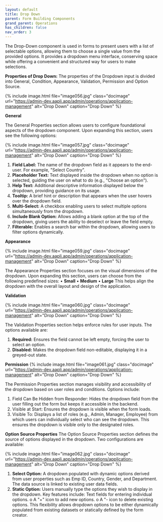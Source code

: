 ```yaml
---
layout: default
title: Drop Down 
parent: Form Building Components
grand_parent: Operations
has_children: false
nav_order: 3
---
```


The Drop-Down component is used in forms to present users with a list of selectable options, allowing them to choose a single value from the provided options. It provides a dropdown menu interface, conserving space while offering a convenient and structured way for users to make selections.

**Properties of Drop Down:**
The properties of the Dropdown input is divided into General, Condition, Appearance, Validation, Permission and Option Source. 

{% include image.html file="image056.jpg" class="docimage" url="https://admin-dev.aapli.app/admin/operations/application-management" alt="Drop Down" caption="Drop Down" %}


**General**

The General Properties section allows users to configure foundational aspects of the dropdown component. Upon expanding this section, users see  the following options:

{% include image.html file="image057.jpg" class="docimage" url="https://admin-dev.aapli.app/admin/operations/application-management" alt="Drop Down" caption="Drop Down" %}

1.	**Field Label:**
The name of the dropdown field as it appears to the end-user. For example, "Select Country".
2.	**Placeholder Text:**
Text displayed inside the dropdown when no option is selected, guiding the user on what to do (e.g., "Choose an option").
3.	**Help Text:**
Additional descriptive information displayed below the dropdown, providing guidance on its usage.
4.	**Tooltip:**
A brief hint or description that appears when the user hovers over the dropdown field.
5.	**Multi-Select:**
A checkbox enabling users to select multiple options simultaneously from the dropdown.
6.	**Include Blank Option:**
Allows adding a blank option at the top of the dropdown, giving users the ability to deselect or leave the field empty.
7.	**Filterable:**
Enables a search bar within the dropdown, allowing users to filter options dynamically.


**Appearance**

{% include image.html file="image059.jpg" class="docimage" url="https://admin-dev.aapli.app/admin/operations/application-management" alt="Drop Down" caption="Drop Down" %}

The Appearance Properties section focuses on the visual dimensions of the dropdown. Upon expanding this section, users can choose from the following predefined sizes:
•	**Small**
•	**Medium**
•	**Large**
This helps align the dropdown with the overall layout and design of the application.


**Validation**

{% include image.html file="image060.jpg" class="docimage" url="https://admin-dev.aapli.app/admin/operations/application-management" alt="Drop Down" caption="Drop Down" %}

The Validation Properties section helps enforce rules for user inputs. The options available are:
1.	**Required:**
Ensures the field cannot be left empty, forcing the user to select an option.
2.	**Disabled:**
Makes the dropdown field non-editable, displaying it in a greyed-out state.


**Permission** 
{% include image.html file="image061.jpg" class="docimage" url="https://admin-dev.aapli.app/admin/operations/application-management" alt="Drop Down" caption="Drop Down" %}

The Permission Properties section manages visibility and accessibility of the dropdown based on user roles and conditions. Options include:
1.	Field Can Be Hidden from Responder:
Hides the dropdown field from the user filling out the form but keeps it accessible in the backend.
2.	Visible at Start:
Ensures the dropdown is visible when the form loads.
3.	Visible To:
Displays a list of roles (e.g., Admin, Manager, Employee) from which users can individually select who can see the dropdown. This ensures the dropdown is visible only to the designated roles.

**Option Source Properties**
The Option Source Properties section defines the source of options displayed in the dropdown. Two configurations are available:

{% include image.html file="image062.jpg" class="docimage" url="https://admin-dev.aapli.app/admin/operations/application-management" alt="Drop Down" caption="Drop Down" %}


1.	**Select Option:**
A dropdown populated with dynamic options derived from user properties such as Emp ID, Country, Gender, and Department. The data source is linked to existing user data fields.
2.	**Static Option:**
Users manually type the options they wish to display in the dropdown. Key features include: 
Text fields for entering individual options.
o	A "+" icon to add new options.
o	A "- icon to delete existing options.
This flexibility allows dropdown options to be either dynamically populated from existing datasets or statically defined by the form creator.
